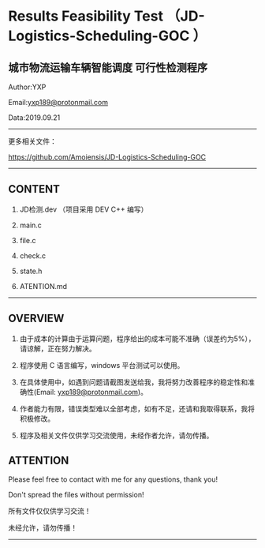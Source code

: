 Results Feasibility Test （JD-Logistics-Scheduling-GOC ）
=======================================
城市物流运输车辆智能调度 可行性检测程序
---------------------------------------
Author:YXP

Email:yxp189@protonmail.com

Data:2019.09.21
***************************************************************
更多相关文件：

https://github.com/Amoiensis/JD-Logistics-Scheduling-GOC
***************************************************************
CONTENT
---------------------------------------
1. JD检测.dev （项目采用 DEV C++ 编写）

2. main.c

3. file.c

4. check.c

5. state.h

6. ATENTION.md

***************************************************************

OVERVIEW
---------------------------------------

1. 由于成本的计算由于运算问题，程序给出的成本可能不准确（误差约为5%），请谅解，正在努力解决。

2. 程序使用 C 语言编写，windows 平台测试可以使用。

3. 在具体使用中，如遇到问题请截图发送给我，我将努力改善程序的稳定性和准确性(Email: yxp189@protonmail.com)。

4. 作者能力有限，错误类型难以全部考虑，如有不足，还请和我取得联系，我将积极修改。

5. 程序及相关文件仅供学习交流使用，未经作者允许，请勿传播。

ATTENTION
---------------------------------------
Please feel free to contact with me for any questions, thank you!

Don't spread the files without permission!

所有文件仅仅供学习交流！

未经允许，请勿传播！
***************************************

